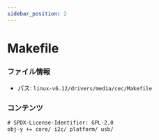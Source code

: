 ```yaml
---
sidebar_position: 2
---
```

# Makefile

### ファイル情報

- パス: `linux-v6.12/drivers/media/cec/Makefile`

### コンテンツ

```txt
# SPDX-License-Identifier: GPL-2.0
obj-y += core/ i2c/ platform/ usb/

```
